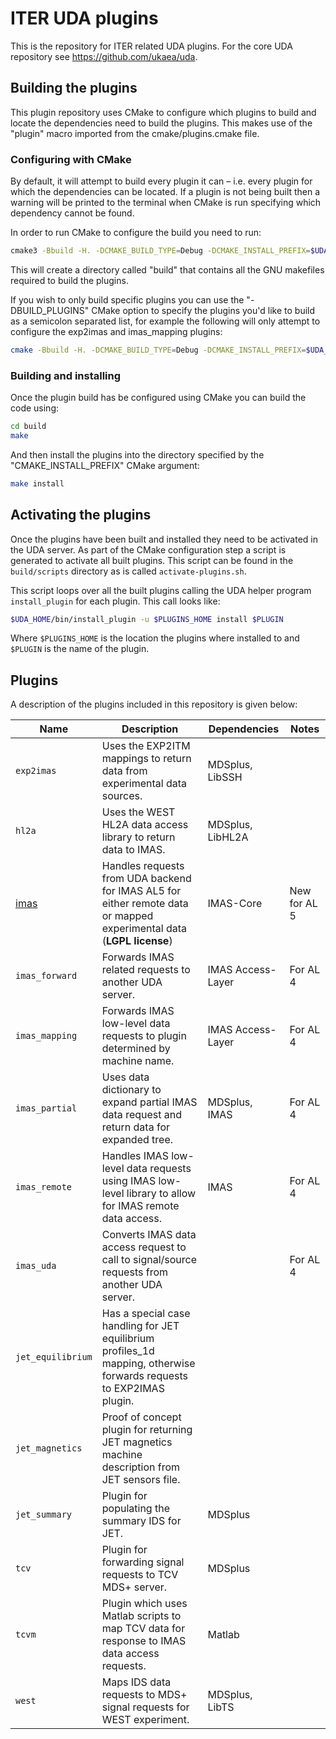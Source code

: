 # ITER UDA plugins

This is the repository for ITER related UDA plugins. For the core UDA repository
see https://github.com/ukaea/uda.

## Building the plugins

This plugin repository uses CMake to configure which plugins to build and locate the dependencies need to build the
plugins. This makes use of the "plugin" macro imported from the cmake/plugins.cmake file.

### Configuring with CMake

By default, it will attempt to build every plugin it can &ndash; i.e. every plugin for which the dependencies can be
located. If a plugin is not being built then a warning will be printed to the terminal when CMake is run specifying
which dependency cannot be found.

In order to run CMake to configure the build you need to run:

```bash
cmake3 -Bbuild -H. -DCMAKE_BUILD_TYPE=Debug -DCMAKE_INSTALL_PREFIX=$UDA_HOME
```

This will create a directory called "build" that contains all the GNU makefiles required to build the plugins.

If you wish to only build specific plugins you can use the "-DBUILD_PLUGINS" CMake option to specify the plugins you'd
like to build as a semicolon separated list, for example the following will only attempt to configure the exp2imas and 
imas_mapping plugins:

```bash
cmake -Bbuild -H. -DCMAKE_BUILD_TYPE=Debug -DCMAKE_INSTALL_PREFIX=$UDA_HOME -DBUILD_PLUGINS="exp2imas;imas_mapping"
```

### Building and installing

Once the plugin build has be configured using CMake you can build the code using:

```bash
cd build
make
```

And then install the plugins into the directory specified by the "CMAKE_INSTALL_PREFIX" CMake argument:

```bash
make install
```

## Activating the plugins

Once the plugins have been built and installed they need to be activated in the UDA server. As part of the CMake
configuration step a script is generated to activate all built plugins. This script can be found in the `build/scripts`
directory as is called `activate-plugins.sh`.

This script loops over all the built plugins calling the UDA helper program `install_plugin` for each plugin. This call
looks like:

```bash
$UDA_HOME/bin/install_plugin -u $PLUGINS_HOME install $PLUGIN
```

Where `$PLUGINS_HOME` is the location the plugins where installed to and `$PLUGIN` is the name of the plugin.

## Plugins

A description of the plugins included in this repository is given below:

| Name                        | Description                                                                                                          | Dependencies       | Notes        |
|-----------------------------|----------------------------------------------------------------------------------------------------------------------|--------------------|--------------|
| `exp2imas`                  | Uses the EXP2ITM mappings to return data from experimental data sources.                                             | MDSplus, LibSSH    |              |
| `hl2a`                      | Uses the WEST HL2A data access library to return data to IMAS.                                                       | MDSplus, LibHL2A   |              |
| [imas](source/imas/help.md) | Handles requests from UDA backend for IMAS AL5 for either remote data or mapped experimental data (**LGPL license**) | IMAS-Core          | New for AL 5 |
| `imas_forward`              | Forwards IMAS related requests to another UDA server.                                                                | IMAS Access-Layer  | For AL 4     |
| `imas_mapping`              | Forwards IMAS low-level data requests to plugin determined by machine name.                                          | IMAS Access-Layer  | For AL 4     |
| `imas_partial`              | Uses data dictionary to expand partial IMAS data request and return data for expanded tree.                          | MDSplus, IMAS      | For AL 4     |
| `imas_remote`               | Handles IMAS low-level data requests using IMAS low-level library to allow for IMAS remote data access.              | IMAS               | For AL 4     |
| `imas_uda`                  | Converts IMAS data access request to call to signal/source requests from another UDA server.                         |                    | For AL 4     |
| `jet_equilibrium`           | Has a special case handling for JET equilibrium profiles_1d mapping, otherwise forwards requests to EXP2IMAS plugin. |                    |              |
| `jet_magnetics`             | Proof of concept plugin for returning JET magnetics machine description from JET sensors file.                       |                    |              |
| `jet_summary`               | Plugin for populating the summary IDS for JET.                                                                       | MDSplus            |              |
| `tcv`                       | Plugin for forwarding signal requests to TCV MDS+ server.                                                            | MDSplus            |              |
| `tcvm`                      | Plugin which uses Matlab scripts to map TCV data for response to IMAS data access requests.                          | Matlab             |              |
| `west`                      | Maps IDS data requests to MDS+ signal requests for WEST experiment.                                                  | MDSplus, LibTS     |              |



